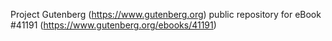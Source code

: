 Project Gutenberg (https://www.gutenberg.org) public repository for eBook #41191 (https://www.gutenberg.org/ebooks/41191)
